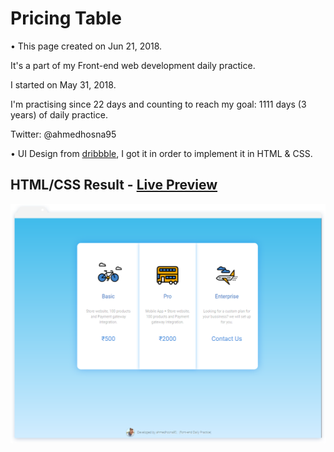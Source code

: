 # Pricing Table

• This page created on Jun 21, 2018.

It's a part of my Front-end web development daily practice.

I started on May 31, 2018.

I'm practising since 22 days and counting to reach my goal: 1111 days (3 years) of daily practice.

Twitter: @ahmedhosna95

• UI Design from [dribbble](https://dribbble.com/shots/3444019-Pricing-Page-UI-Concept), I got it in order to implement it in HTML & CSS.

## HTML/CSS Result - [Live Preview](#)

![](assets\img\frame-generic.png)